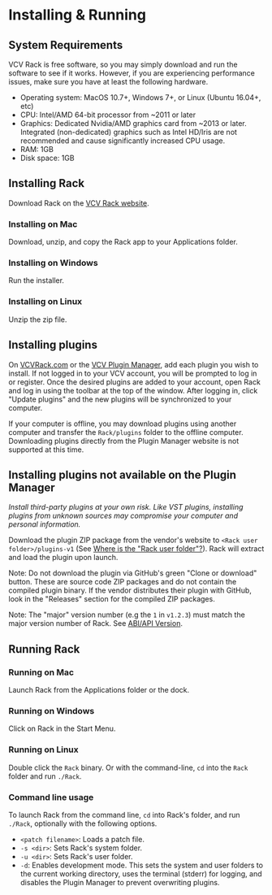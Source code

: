 # Installing & Running

## System Requirements

VCV Rack is free software, so you may simply download and run the software to see if it works.
However, if you are experiencing performance issues, make sure you have at least the following hardware.
- Operating system: MacOS 10.7+, Windows 7+, or Linux (Ubuntu 16.04+, etc)
- CPU: Intel/AMD 64-bit processor from \~2011 or later
- Graphics: Dedicated Nvidia/AMD graphics card from \~2013 or later.
Integrated (non-dedicated) graphics such as Intel HD/Iris are not recommended and cause significantly increased CPU usage.
- RAM: 1GB
- Disk space: 1GB

## Installing Rack

Download Rack on the [VCV Rack website](https://vcvrack.com/).

### Installing on Mac

Download, unzip, and copy the Rack app to your Applications folder.

### Installing on Windows

Run the installer.

### Installing on Linux

Unzip the zip file.

## Installing plugins

On [VCVRack.com](https://vcvrack.com/) or the [VCV Plugin Manager](https://vcvrack.com/plugins.html), add each plugin you wish to install.
If not logged in to your VCV account, you will be prompted to log in or register.
Once the desired plugins are added to your account, open Rack and log in using the toolbar at the top of the window.
After logging in, click "Update plugins" and the new plugins will be synchronized to your computer.

If your computer is offline, you may download plugins using another computer and transfer the `Rack/plugins` folder to the offline computer.
Downloading plugins directly from the Plugin Manager website is not supported at this time.

## Installing plugins not available on the Plugin Manager

*Install third-party plugins at your own risk. Like VST plugins, installing plugins from unknown sources may compromise your computer and personal information.*

Download the plugin ZIP package from the vendor's website to `<Rack user folder>/plugins-v1` (See [Where is the "Rack user folder"?](FAQ.html#where-is-the-rack-user-folder)). Rack will extract and load the plugin upon launch.

Note: Do not download the plugin via GitHub's green "Clone or download" button. These are source code ZIP packages and do not contain the compiled plugin binary. If the vendor distributes their plugin with GitHub, look in the "Releases" section for the compiled ZIP packages.

Note: The "major" version number (e.g the `1` in `v1.2.3`) must match the major version number of Rack. See [ABI/API Version](Version.html).


## Running Rack

### Running on Mac

Launch Rack from the Applications folder or the dock.

### Running on Windows

Click on Rack in the Start Menu.

### Running on Linux

Double click the `Rack` binary.
Or with the command-line, `cd` into the `Rack` folder and run `./Rack`.

### Command line usage

To launch Rack from the command line, `cd` into Rack's folder, and run `./Rack`, optionally with the following options.
- `<patch filename>`: Loads a patch file.
- `-s <dir>`: Sets Rack's system folder.
- `-u <dir>`: Sets Rack's user folder.
- `-d`: Enables development mode.
This sets the system and user folders to the current working directory, uses the terminal (stderr) for logging, and disables the Plugin Manager to prevent overwriting plugins.
